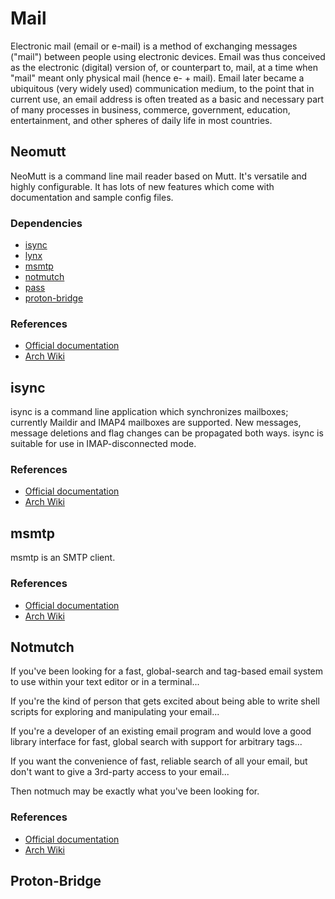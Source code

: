 # Mail

Electronic mail (email or e-mail) is a method of exchanging messages ("mail")
between people using electronic devices. Email was thus conceived as the
electronic (digital) version of, or counterpart to, mail, at a time when "mail"
meant only physical mail (hence e- + mail). Email later became a ubiquitous
(very widely used) communication medium, to the point that in current use, an
email address is often treated as a basic and necessary part of many processes
in business, commerce, government, education, entertainment, and other spheres
of daily life in most countries.

## Neomutt

NeoMutt is a command line mail reader based on Mutt. It's versatile and highly
configurable. It has lots of new features which come with documentation and
sample config files.

### Dependencies

- [isync](https://isync.sourceforge.io/)
- [lynx](https://lynx.invisible-island.net/)
- [msmtp](https://marlam.de/msmtp/)
- [notmutch](https://notmuchmail.org/)
- [pass](https://www.passwordstore.org/)
- [proton-bridge](https://github.com/ProtonMail/proton-bridge)

### References

- [Official documentation](https://neomutt.org/guide)
- [Arch Wiki](https://wiki.archlinux.org/title/Mutt)

## isync

isync is a command line application which synchronizes mailboxes; currently
Maildir and IMAP4 mailboxes are supported. New messages, message deletions and
flag changes can be propagated both ways. isync is suitable for use in
IMAP-disconnected mode.

### References

- [Official documentation](https://isync.sourceforge.io/mbsync.html)
- [Arch Wiki](https://wiki.archlinux.org/title/Isync)

## msmtp

msmtp is an SMTP client.

### References

- [Official documentation](https://marlam.de/msmtp/)
- [Arch Wiki](https://wiki.archlinux.org/title/Msmtp)

## Notmutch

If you've been looking for a fast, global-search and tag-based email system to
use within your text editor or in a terminal...

If you're the kind of person that gets excited about being able to write shell
scripts for exploring and manipulating your email...

If you're a developer of an existing email program and would love a good library
interface for fast, global search with support for arbitrary tags...

If you want the convenience of fast, reliable search of all your email, but
don't want to give a 3rd-party access to your email...

Then notmuch may be exactly what you've been looking for.

### References

- [Official documentation](https://notmuchmail.org/doc/latest/)
- [Arch Wiki](https://wiki.archlinux.org/title/Notmuch)

## Proton-Bridge
